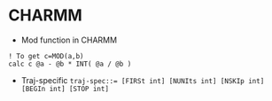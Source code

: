 # CHARMM 

- Mod function in CHARMM 
```
! To get c=MOD(a,b)
calc c @a - @b * INT( @a / @b )
```

- Traj-specific
`
traj-spec::= [FIRSt int] [NUNIts int] [NSKIp int] [BEGIn int] [STOP int]
`
